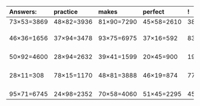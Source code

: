 | Answers: | practice | makes | perfect | ! |
| :--- | :--- | :--- | :--- | :--- |
| 73×53=3869 | 48×82=3936 | 81×90=7290 | 45×58=2610 | 38×19=722 | 
|   |   |   |   |   | 
|   |   |   |   |   | 
|   |   |   |   |   | 
| 46×36=1656 | 37×94=3478 | 93×75=6975 | 37×16=592 | 83×51=4233 | 
|   |   |   |   |   | 
|   |   |   |   |   | 
|   |   |   |   |   | 
|   |   |   |   |   | 
| 50×92=4600 | 28×94=2632 | 39×41=1599 | 20×45=900 | 19×31=589 | 
|   |   |   |   |   | 
|   |   |   |   |   | 
|   |   |   |   |   | 
|   |   |   |   |   | 
| 28×11=308 | 78×15=1170 | 48×81=3888 | 46×19=874 | 77×58=4466 | 
|   |   |   |   |   | 
|   |   |   |   |   | 
|   |   |   |   |   | 
|   |   |   |   |   | 
| 95×71=6745 | 24×98=2352 | 70×58=4060 | 51×45=2295 | 45×52=2340 | 
